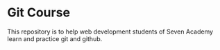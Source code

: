 # Git Course 

This repository is to help web development students of Seven Academy learn and practice git and github.